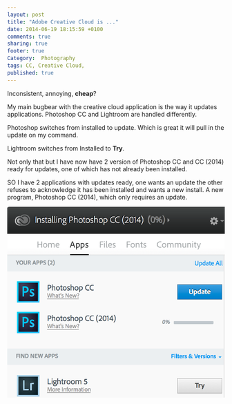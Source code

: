 ```yaml
---
layout: post
title: "Adobe Creative Cloud is ..."
date: 2014-06-19 18:15:59 +0100
comments: true
sharing: true
footer: true
Category:  Photography
tags: CC, Creative Cloud,
published: true
---
```


Inconsistent, annoying, **cheap**?

<!-- more -->

My main bugbear with the creative cloud application is the way it updates applications.
Photoshop CC and Lightroom are handled differently.

Photoshop switches from installed to update. Which is great it will pull in the update on my command.

Lightroom switches from Installed to **Try**.

Not only that but I have now have 2 version of Photoshop CC and CC (2014) ready
for updates, one of which has not already been installed.

SO I have 2 applications with updates ready, one wants an update the other refuses
to acknowledge it has been installed and wants a new install. A new program,
Photoshop CC (2014), which only requires an update.

![](/images/Photography/CC_update.png "Adobe Creative Cloud is Inconsistent")
